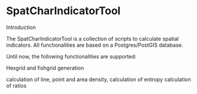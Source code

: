 # SpatCharIndicatorTool

Introduction

The SpatCharIndicatorTool is a collection of scripts to calculate spatial indicators. All functionalities are based on a Postgres/PostGIS database.

Until now, the following functionalities are supported:


Hexgrid and fishgrid generation

calculation of line, point and area density,
calculation of entropy
calculation of ratios


